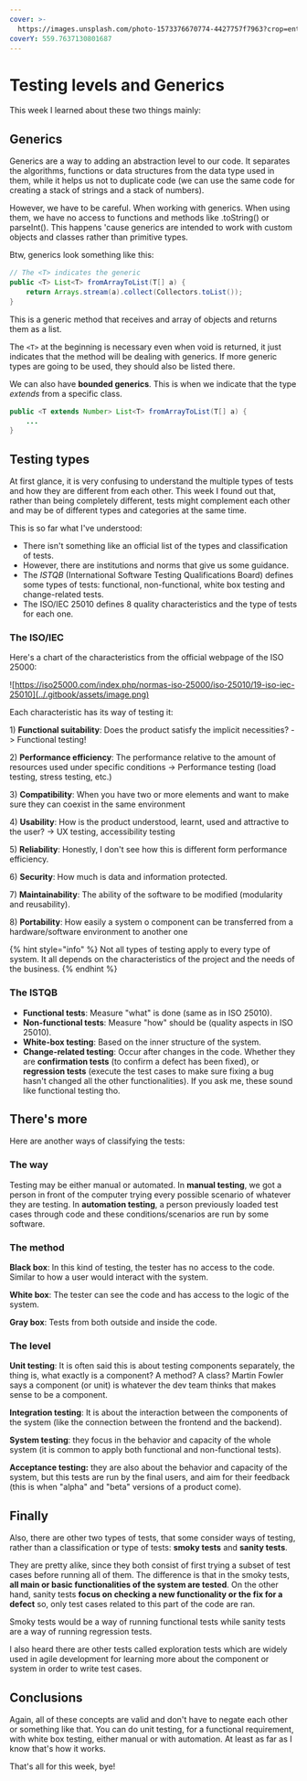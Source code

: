 ```yaml
---
cover: >-
  https://images.unsplash.com/photo-1573376670774-4427757f7963?crop=entropy&cs=tinysrgb&fm=jpg&ixid=MnwxOTcwMjR8MHwxfHNlYXJjaHwyfHx3aGl0ZSUyMGJveHxlbnwwfHx8fDE2NjA2OTE1NTI&ixlib=rb-1.2.1&q=80
coverY: 559.7637130801687
---
```


# Testing levels and Generics

This week I learned about these two things mainly:

## Generics

Generics are a way to adding an abstraction level to our code. It separates the algorithms, functions or data structures from the data type used in them, while it helps us not to duplicate code (we can use the same code for creating a stack of strings and a stack of numbers).

However, we have to be careful. When working with generics. When using them, we have no access to functions and methods like .toString() or parseInt(). This happens 'cause generics are intended to work with custom objects and classes rather than primitive types.

Btw, generics look something like this:

```java
// The <T> indicates the generic
public <T> List<T> fromArrayToList(T[] a) {   
    return Arrays.stream(a).collect(Collectors.toList());
}
```

This is a generic method that receives and array of objects and returns them as a list.

The `<T>` at the beginning is necessary even when void is returned, it just indicates that the method will be dealing with generics. If more generic types are going to be used, they should also be listed there.

We can also have **bounded generics**. This is when we indicate that the type _extends_ from a specific class.

```java
public <T extends Number> List<T> fromArrayToList(T[] a) {
    ...
}
```

## Testing types

At first glance, it is very confusing to understand the multiple types of tests and how they are different from each other. This week I found out that, rather than being completely different, tests might complement each other and may be of different types and categories at the same time.

This is so far what I've understood:

* There isn't something like an official list of the types and classification of tests.
* However, there are institutions and norms that give us some guidance.
* The _ISTQB_ (International Software Testing Qualifications Board) defines some types of tests: functional, non-functional, white box testing and change-related tests.
* The ISO/IEC 25010 defines 8 quality characteristics and the type of tests for each one.

### The ISO/IEC

Here's a chart of the characteristics from the official webpage of the ISO 25000:

![https://iso25000.com/index.php/normas-iso-25000/iso-25010/19-iso-iec-25010](../.gitbook/assets/image.png)

Each characteristic has its way of testing it:

1\) **Functional suitability**: Does the product satisfy the implicit necessities? -> Functional testing!

2\) **Performance efficiency**: The performance relative to the amount of resources used under specific conditions -> Performance testing (load testing, stress testing, etc.)

3\) **Compatibility**: When you have two or more elements and want to make sure they can coexist in the same environment

4\) **Usability**: How is the product understood, learnt, used and attractive to the user? -> UX testing, accessibility testing

5\) **Reliability**: Honestly, I don't see how this is different form performance efficiency.

6\) **Security**: How much is data and information protected.

7\) **Maintainability**: The ability of the software to be modified (modularity and reusability).

8\) **Portability**: How easily a system o component can be transferred from a hardware/software environment to another one

{% hint style="info" %}
Not all types of testing apply to every type of system. It all depends on the characteristics of the project and the needs of the business.
{% endhint %}

### The ISTQB

* **Functional tests**: Measure "what" is done (same as in ISO 25010).
* **Non-functional tests**: Measure "how" should be (quality aspects in ISO 25010).
* **White-box testing**: Based on the inner structure of the system.
* **Change-related testing**: Occur after changes in the code. Whether they are **confirmation tests** (to confirm a defect has been fixed), or **regression tests** (execute the test cases to make sure fixing a bug hasn't changed all the other functionalities). If you ask me, these sound like functional testing tho.

## There's more

Here are another ways of classifying the tests:

### **The way**

Testing may be either manual or automated. In **manual testing**, we got a person in front of the computer trying every possible scenario of whatever they are testing. In **automation testing**, a person previously loaded test cases through code and these conditions/scenarios are run by some software.

### The method

**Black box**: In this kind of testing, the tester has no access to the code. Similar to how a user would interact with the system.

**White box**: The tester can see the code and has access to the logic of the system.

**Gray box**: Tests from both outside and inside the code.

### The level

**Unit testing**: It is often said this is about testing components separately, the thing is, what exactly is a component? A method? A class? Martin Fowler says a component (or unit) is whatever the dev team thinks that makes sense to be a component.

**Integration testing**: It is about the interaction between the components of the system (like the connection between the frontend and the backend).

**System testing**: they focus in the behavior and capacity of the whole system (it is common to apply both functional and non-functional tests).

**Acceptance testing:** they are also about the behavior and capacity of the system, but this tests are run by the final users, and aim for their feedback (this is when "alpha" and "beta" versions of a product come).

## Finally

Also, there are other two types of tests, that some consider ways of testing, rather than a classification or type of tests: **smoky tests** and **sanity tests**.&#x20;

They are pretty alike, since they both consist of first trying a subset of test cases before running all of them. The difference is that in the smoky tests, **all main or basic functionalities of the system are tested**. On the other hand, sanity tests **focus on checking a new functionality or the fix for a defect** so, only test cases related to this part of the code are ran.

Smoky tests would be a way of running functional tests while sanity tests are a way of running regression tests.

I also heard there are other tests called exploration tests which are widely used in agile development for learning more about the component or system in order to write test cases.

## Conclusions

Again, all of these concepts are valid and don't have to negate each other or something like that. You can do unit testing, for a functional requirement, with white box testing, either manual or with automation. At least as far as I know that's how it works.

That's all for this week, bye!
